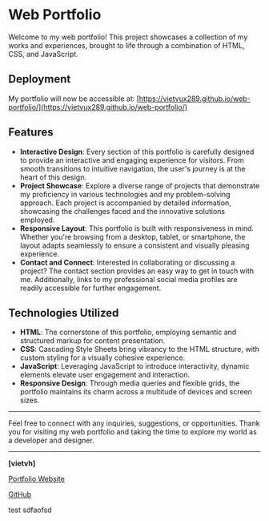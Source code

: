# Web Portfolio

Welcome to my web portfolio! This project showcases a collection of my works and experiences, brought to life through a combination of HTML, CSS, and JavaScript.

## Deployment

My portfolio will now be accessible at: [https://vietvux289.github.io/web-portfolio/](https://vietvux289.github.io/web-portfolio/)

## Features

- **Interactive Design**: Every section of this portfolio is carefully designed to provide an interactive and engaging experience for visitors. From smooth transitions to intuitive navigation, the user's journey is at the heart of this design.
- **Project Showcase**: Explore a diverse range of projects that demonstrate my proficiency in various technologies and my problem-solving approach. Each project is accompanied by detailed information, showcasing the challenges faced and the innovative solutions employed.
- **Responsive Layout**: This portfolio is built with responsiveness in mind. Whether you're browsing from a desktop, tablet, or smartphone, the layout adapts seamlessly to ensure a consistent and visually pleasing experience.
- **Contact and Connect**: Interested in collaborating or discussing a project? The contact section provides an easy way to get in touch with me. Additionally, links to my professional social media profiles are readily accessible for further engagement.

## Technologies Utilized

- **HTML**: The cornerstone of this portfolio, employing semantic and structured markup for content presentation.
- **CSS**: Cascading Style Sheets bring vibrancy to the HTML structure, with custom styling for a visually cohesive experience.
- **JavaScript**: Leveraging JavaScript to introduce interactivity, dynamic elements elevate user engagement and interaction.
- **Responsive Design**: Through media queries and flexible grids, the portfolio maintains its charm across a multitude of devices and screen sizes.

---

Feel free to connect with any inquiries, suggestions, or opportunities. Thank you for visiting my web portfolio and taking the time to explore my world as a developer and designer.

---

**[vietvh]**

[Portfolio Website](https://vietvux289.github.io/web-portfolio/)

[GitHub](https://github.com/vietvux289)

test sdfaofsd